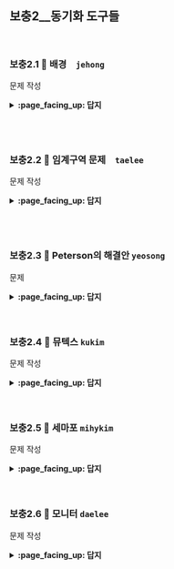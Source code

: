 ## 보충2__동기화 도구들

<br>

### 보충2.1 :fallen_leaf: 배경　`jehong`

문제 작성

<details>
<summary> <b> :page_facing_up: 답지 </b>  </summary>
<div markdown="1">


답지작성

</div>
</details>
<br><br>

<br>

### 보충2.2 :fallen_leaf:  임계구역 문제　`taelee`

문제 작성

<details>
<summary> <b> :page_facing_up: 답지 </b>  </summary>
<div markdown="1">


답지작성

</div>
</details>
<br><br>

<br>

### 보충2.3 :fallen_leaf:  Peterson의 해결안 `yeosong`

문제

<details>
<summary> <b> :page_facing_up: 답지 </b>  </summary>
<div markdown="1">


피터슨의 해결법은 원하는지 표시하는 flag와 차례인지 표시하는 turn을 동시에 써서 1 상호배제 2 진행 3 유한대기의 조건을 모두 만족시킨다.
하지만 다중스레드가 데이터를 공유하는 과정에서 순서를 신경을 안써버린다. 그래서 이 해결법도 무결성 문제가 있다.

</div>
</details>
<br><br>



### 보충2.4 :fallen_leaf:  뮤텍스  `kukim`

문제 작성

<details>
<summary> <b> :page_facing_up: 답지 </b>  </summary>
<div markdown="1">


답지작성

</div>
</details>
<br><br>

### 보충2.5 :fallen_leaf:  세마포  `mihykim`

문제 작성

<details>
<summary> <b> :page_facing_up: 답지 </b>  </summary>
<div markdown="1">


답지작성

</div>
</details>
<br><br>

### 보충2.6 :fallen_leaf:  모니터  `daelee`

문제 작성

<details>
<summary> <b> :page_facing_up: 답지 </b>  </summary>
<div markdown="1">


답지작성

</div>
</details>
<br><br>

